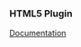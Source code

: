 ### HTML5 Plugin

[Documentation](https://e154.github.io/smart-home/docs/plugins/notify/html5_notify/)
